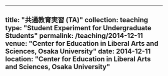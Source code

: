 
---
title: "共通教育実習 (TA)"
collection: teaching
type: "Student Experiment for Undergraduate Students"
permalink: /teaching/2014-12-11
venue: "Center for Education in Liberal Arts and Sciences, Osaka University"
date: 2014-12-11
location: "Center for Education in Liberal Arts and Sciences, Osaka University"
---
